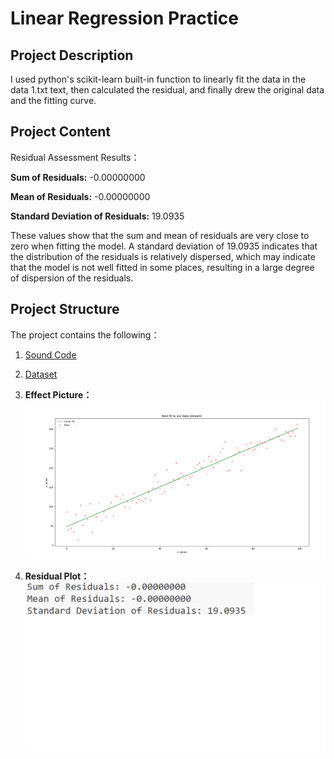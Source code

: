 # Linear Regression Practice

## Project Description

I used python's scikit-learn built-in function to linearly fit the data in the data 1.txt text, then calculated the residual, and finally drew the original data and the fitting curve.


## Project Content

Residual Assessment Results：

**Sum of Residuals:** -0.00000000 

**Mean of Residuals:** -0.00000000

**Standard Deviation of Residuals:** 19.0935  

These values show that the sum and mean of residuals are very close to zero when fitting the model. A standard deviation of 19.0935 indicates that the distribution of the residuals is relatively dispersed, which may indicate that the model is not well fitted in some places, resulting in a large degree of dispersion of the residuals.


## Project Structure

The project contains the following：

1. [Sound Code](../Py%20Document/Linear%20Regression.py)

2. [Dataset](../Dataset/data%201.txt)

3. **Effect Picture：**
![Effect Picture](Effect%20Picture.png)

4. **Residual Plot：**
![Residual Plot](Residual%20Plot.png)


